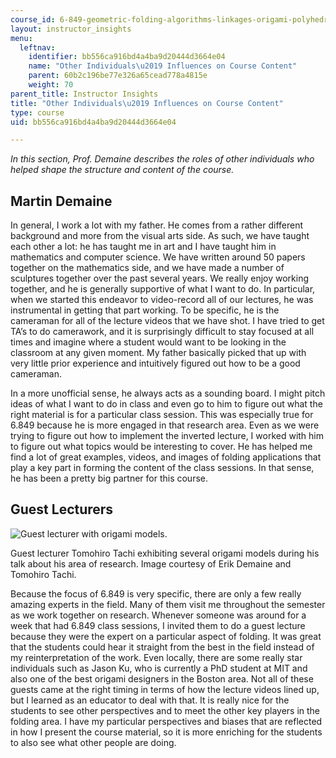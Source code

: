 ```yaml
---
course_id: 6-849-geometric-folding-algorithms-linkages-origami-polyhedra-fall-2012
layout: instructor_insights
menu:
  leftnav:
    identifier: bb556ca916bd4a4ba9d20444d3664e04
    name: "Other Individuals\u2019 Influences on Course Content"
    parent: 60b2c196be77e326a65cead778a4815e
    weight: 70
parent_title: Instructor Insights
title: "Other Individuals\u2019 Influences on Course Content"
type: course
uid: bb556ca916bd4a4ba9d20444d3664e04

---
```


_In this section, Prof. Demaine describes the roles of other individuals who helped shape the structure and content of the course._

Martin Demaine
--------------

In general, I work a lot with my father. He comes from a rather different background and more from the visual arts side. As such, we have taught each other a lot: he has taught me in art and I have taught him in mathematics and computer science. We have written around 50 papers together on the mathematics side, and we have made a number of sculptures together over the past several years. We really enjoy working together, and he is generally supportive of what I want to do. In particular, when we started this endeavor to video-record all of our lectures, he was instrumental in getting that part working. To be specific, he is the cameraman for all of the lecture videos that we have shot. I have tried to get TA’s to do camerawork, and it is surprisingly difficult to stay focused at all times and imagine where a student would want to be looking in the classroom at any given moment. My father basically picked that up with very little prior experience and intuitively figured out how to be a good cameraman.

In a more unofficial sense, he always acts as a sounding board. I might pitch ideas of what I want to do in class and even go to him to figure out what the right material is for a particular class session. This was especially true for 6.849 because he is more engaged in that research area. Even as we were trying to figure out how to implement the inverted lecture, I worked with him to figure out what topics would be interesting to cover. He has helped me find a lot of great examples, videos, and images of folding applications that play a key part in forming the content of the class sessions. In that sense, he has been a pretty big partner for this course.

Guest Lecturers
---------------

![Guest lecturer with origami models.](/coursemedia/6-849-geometric-folding-algorithms-linkages-origami-polyhedra-fall-2012/d8eb83d78c26632a0a3567d3e84ea6e7_6-849_guestTachi.JPG)

Guest lecturer Tomohiro Tachi exhibiting several origami models during his talk about his area of research. Image courtesy of Erik Demaine and Tomohiro Tachi.

Because the focus of 6.849 is very specific, there are only a few really amazing experts in the field. Many of them visit me throughout the semester as we work together on research. Whenever someone was around for a week that had 6.849 class sessions, I invited them to do a guest lecture because they were the expert on a particular aspect of folding. It was great that the students could hear it straight from the best in the field instead of my reinterpretation of the work. Even locally, there are some really star individuals such as Jason Ku, who is currently a PhD student at MIT and also one of the best origami designers in the Boston area. Not all of these guests came at the right timing in terms of how the lecture videos lined up, but I learned as an educator to deal with that. It is really nice for the students to see other perspectives and to meet the other key players in the folding area. I have my particular perspectives and biases that are reflected in how I present the course material, so it is more enriching for the students to also see what other people are doing.
